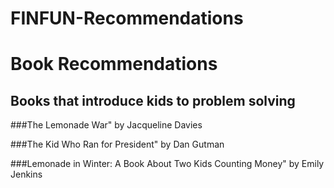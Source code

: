 # FINFUN-Recommendations 

# Book Recommendations

## Books that introduce kids to problem solving 

###The Lemonade War" by Jacqueline Davies
    
    
###The Kid Who Ran for President" by Dan Gutman
    
    
###Lemonade in Winter: A Book About Two Kids Counting Money" by Emily Jenkins

